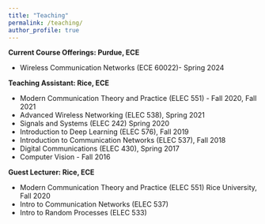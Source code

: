 ```yaml
---
title: "Teaching"
permalink: /teaching/
author_profile: true
---
```


**Current Course Offerings: Purdue, ECE** 
  * Wireless Communication Networks (ECE 60022)- Spring 2024
  <!--- (https://keerthidasala.github.io/WiNets/)  --->

    
**Teaching Assistant: Rice, ECE**
  * Modern Communication Theory and Practice (ELEC 551) - Fall 2020, Fall 2021
  * Advanced Wireless Networking (ELEC 538), Spring 2021
  * Signals and Systems (ELEC 242) Spring 2020
  * Introduction to Deep Learning (ELEC 576), Fall 2019
  * Introduction to Communication Networks (ELEC 537), Fall 2018
  * Digital Communications (ELEC 430), Spring 2017
  * Computer Vision - Fall 2016
  
**Guest Lecturer: Rice, ECE**
  * Modern Communication Theory and Practice (ELEC 551) Rice University, Fall 2020
  * Intro to Communication Networks (ELEC 537) 
  * Intro to Random Processes (ELEC 533) 
  
 <!---**Pedagogical and Career Training**
  * Center for Teaching Excellence Rice University, Spring 2020
    * Research Communication Training Program (semester-long) 
    * Workshop on Active Learning Techniques for a more engaged Engineering Class
    * Workshop on Strategic Career Design for the Peak Performing Professor--->
